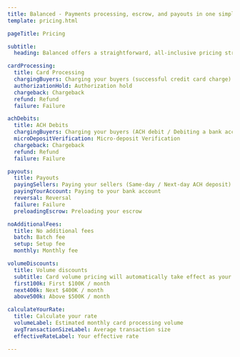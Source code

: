 ```yaml
---
title: Balanced - Payments processing, escrow, and payouts in one simple API | Pricing
template: pricing.html

pageTitle: Pricing

subtitle:
  heading: Balanced offers a straightforward, all-inclusive pricing structure. No setup costs. No monthly contract. No hidden fees.

cardProcessing:
  title: Card Processing
  chargingBuyers: Charging your buyers (successful credit card charge)
  authorizationHold: Authorization hold
  chargeback: Chargeback
  refund: Refund
  failure: Failure

achDebits:
  title: ACH Debits
  chargingBuyers: Charging your buyers (ACH debit / Debiting a bank account)
  microDepositVerification: Micro-deposit Verification
  chargeback: Chargeback
  refund: Refund
  failure: Failure

payouts:
  title: Payouts
  payingSellers: Paying your sellers (Same-day / Next-day ACH deposit)
  payingYourAccount: Paying to your bank account
  reversal: Reversal
  failure: Failure
  preloadingEscrow: Preloading your escrow

noAdditionalFees:
  title: No additional fees
  batch: Batch fee
  setup: Setup fee
  monthly: Monthly fee

volumeDiscounts:
  title: Volume discounts
  subtitle: Card volume pricing will automatically take effect as your credit card volume scales. There are no <a href="https://github.com/balanced/balanced-api/issues/47">ACH debit discounts</a> or <a href="https://github.com/balanced/balanced-api/issues/57">payout discounts</a>.
  first100k: First $100K / month
  next400k: Next $400K / month
  above500k: Above $500K / month

calculateYourRate:
  title: Calculate your rate
  volumeLabel: Estimated monthly card processing volume
  avgTransactionSizeLabel: Average transaction size
  effectiveRateLabel: Your effective rate

---
```

